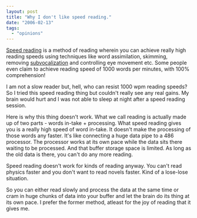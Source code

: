 ```yaml
---
layout: post
title: "Why I don't like speed reading."
date: "2006-02-13"
tags: 
  - "opinions"
---
```


[Speed reading](http://en.wikipedia.org/wiki/Main_Page) is a method of reading wherein you can achieve really high reading speeds using techniques like word assimilation, skimming, removing [subvocalization](http://en.wikipedia.org/wiki/Subvocalization) and controlling eye movement etc. Some people even claim to achieve reading speed of 1000 words per minutes, with 100% comprehension!

I am not a slow reader but, hell, who can resist 1000 wpm reading speeds? So I tried this speed reading thing but couldn't really see any real gains. My brain would hurt and I was not able to sleep at night after a speed reading session.

Here is why this thing doesn't work. What we call reading is actually made up of two parts - words in-take + processing. What speed reading gives you is a really high speed of word in-take. It doesn't make the processing of those words any faster. It's like connecting a huge data pipe to a 486 processor. The processor works at its own pace while the data sits there waiting to be processed. And that buffer storage space is limited. As long as the old data is there, you can't do any more reading.

Speed reading doesn't work for kinds of reading anyway. You can't read physics faster and you don't want to read novels faster. Kind of a lose-lose situation.

So you can either read slowly and process the data at the same time or cram in huge chunks of data into your buffer and let the brain do its thing at its own pace. I prefer the former method, atleast for the joy of reading that it gives me.
